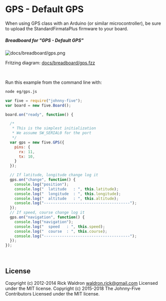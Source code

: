 <!--remove-start-->

# GPS - Default GPS

<!--remove-end-->


When using GPS class with an Arduino (or similar microcontroller), be sure to upload the StandardFirmataPlus firmware to your board.





##### Breadboard for "GPS - Default GPS"



![docs/breadboard/gps.png](breadboard/gps.png)<br>

Fritzing diagram: [docs/breadboard/gps.fzz](breadboard/gps.fzz)

&nbsp;




Run this example from the command line with:
```bash
node eg/gps.js
```


```javascript
var five = require("johnny-five");
var board = new five.Board();

board.on("ready", function() {

  /*
   * This is the simplest initialization
   * We assume SW_SERIAL0 for the port
   */
  var gps = new five.GPS({
    pins: {
      rx: 11,
      tx: 10,
    }
  });

  // If latitude, longitude change log it
  gps.on("change", function() {
    console.log("position");
    console.log("  latitude   : ", this.latitude);
    console.log("  longitude  : ", this.longitude);
    console.log("  altitude   : ", this.altitude);
    console.log("--------------------------------------");
  });
  // If speed, course change log it
  gps.on("navigation", function() {
    console.log("navigation");
    console.log("  speed   : ", this.speed);
    console.log("  course  : ", this.course);
    console.log("--------------------------------------");
  });
});

```








&nbsp;

<!--remove-start-->

## License
Copyright (c) 2012-2014 Rick Waldron <waldron.rick@gmail.com>
Licensed under the MIT license.
Copyright (c) 2015-2018 The Johnny-Five Contributors
Licensed under the MIT license.

<!--remove-end-->
